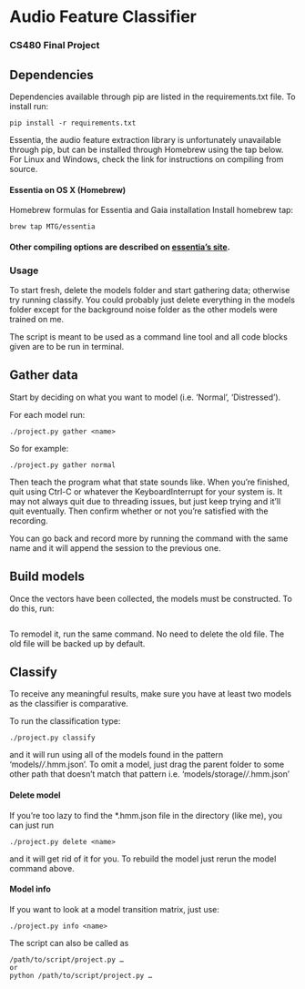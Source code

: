 # Audio Feature Classifier
### CS480 Final Project

## Dependencies
Dependencies available through pip are listed in the requirements.txt file. To install run:
```
pip install -r requirements.txt
```
Essentia, the audio feature extraction library is unfortunately unavailable through pip, but can be installed through Homebrew using the tap below. For Linux and Windows, check the link for instructions on compiling from source.
#### Essentia on OS X (Homebrew)
Homebrew formulas for Essentia and Gaia installation
Install homebrew tap:
```
brew tap MTG/essentia
```
#### Other compiling options are described on [essentia’s site](http://essentia.upf.edu/documentation/installing.html).



### Usage
To start fresh, delete the models folder and start gathering data; otherwise try running classify. You could probably just delete everything in the models folder except for the background noise folder as the other models were trained on me. 

The script is meant to be used as a command line tool and all code blocks given are to be run in terminal.
## Gather data
Start by deciding on what you want to model (i.e. ’Normal’, ‘Distressed’).

For each model run: 
```
./project.py gather <name>
```
So for example: 
```
./project.py gather normal
```

Then teach the program what that state sounds like. When you’re finished, quit using Ctrl-C or whatever the KeyboardInterrupt for your system is. It may not always quit due to threading issues, but just keep trying and it’ll quit eventually. Then confirm whether or not you’re satisfied with the recording.

You can go back and record more by running the command with the same name and it will append the session to the previous one.

## Build models
Once the vectors have been collected, the models must be constructed. To do this, run: 
```./project.py model <name>
```
To remodel it, run the same command. No need to delete the old file. The old file will be backed up by default.

## Classify
To receive any meaningful results, make sure you have at least two models as the classifier is comparative.

To run the classification type: 
```
./project.py classify
```
and it will run using all of the models found in the pattern ‘models/*/*.hmm.json’. To omit a model, just drag the parent folder to some other path that doesn’t match that pattern i.e. ‘models/storage/*/*.hmm.json’

####  Delete model
If you’re too lazy to find the *.hmm.json file in the directory (like me), you can just run 
```
./project.py delete <name>
```
and it will get rid of it for you. To rebuild the model just rerun the model command above.

####  Model info
If you want to look at a model transition matrix, just use: 
```
./project.py info <name>
```

The script can also be called as
```
/path/to/script/project.py …
or
python /path/to/script/project.py …
```